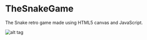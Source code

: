 # TheSnakeGame
The Snake retro game made using HTML5 canvas and JavaScript.

![alt tag](https://cdn.discordapp.com/attachments/759822257387864116/812475738041221190/unknown.png)
